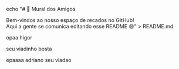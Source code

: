 echo "# 📢 Mural dos Amigos

Bem-vindos ao nosso espaço de recados no GitHub!  
Aqui a gente se comunica editando esse README 😄" > README.md


opaa higor

seu viadinho bosta

epaaaa adriano seu viadao
